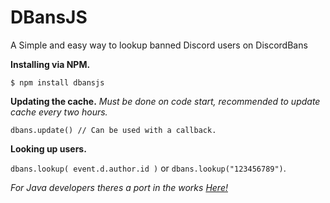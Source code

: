 # DBansJS
A Simple and easy way to lookup banned Discord users on DiscordBans

**Installing via NPM.**

```$ npm install dbansjs```

**Updating the cache.** *Must be done on code start, recommended to update cache every two hours.*

```dbans.update() // Can be used with a callback.```

**Looking up users.**

```dbans.lookup( event.d.author.id )``` or ```dbans.lookup("123456789")```.

*For Java developers theres a port in the works [Here!](https://github.com/Deadplex/DBansJava)*
